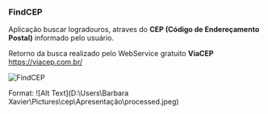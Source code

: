 ### FindCEP

Aplicação buscar logradouros, atraves do **CEP (Código de Endereçamento Postal)** informado pelo usuário.

Retorno da busca realizado pelo WebService gratuito **ViaCEP** https://viacep.com.br/

![FindCEP](.../Pictures/cep/Apresentação/processed.jpeg)

Format: ![Alt Text](D:\Users\Barbara Xavier\Pictures\cep\Apresentação\processed.jpeg)

